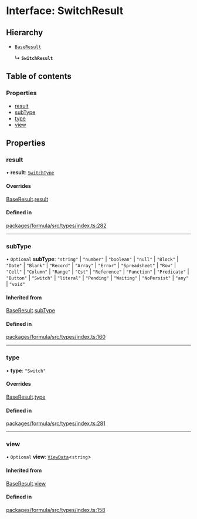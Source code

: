 # Interface: SwitchResult

## Hierarchy

- [`BaseResult`](BaseResult.md)

  ↳ **`SwitchResult`**

## Table of contents

### Properties

- [result](SwitchResult.md#result)
- [subType](SwitchResult.md#subtype)
- [type](SwitchResult.md#type)
- [view](SwitchResult.md#view)

## Properties

### <a id="result" name="result"></a> result

• **result**: [`SwitchType`](SwitchType.md)

#### Overrides

[BaseResult](BaseResult.md).[result](BaseResult.md#result)

#### Defined in

[packages/formula/src/types/index.ts:282](https://github.com/mashcard/mashcard/blob/main/packages/formula/src/types/index.ts#L282)

---

### <a id="subtype" name="subtype"></a> subType

• `Optional` **subType**: `"string"` \| `"number"` \| `"boolean"` \| `"null"` \| `"Block"` \| `"Date"` \| `"Blank"` \| `"Record"` \| `"Array"` \| `"Error"` \| `"Spreadsheet"` \| `"Row"` \| `"Cell"` \| `"Column"` \| `"Range"` \| `"Cst"` \| `"Reference"` \| `"Function"` \| `"Predicate"` \| `"Button"` \| `"Switch"` \| `"literal"` \| `"Pending"` \| `"Waiting"` \| `"NoPersist"` \| `"any"` \| `"void"`

#### Inherited from

[BaseResult](BaseResult.md).[subType](BaseResult.md#subtype)

#### Defined in

[packages/formula/src/types/index.ts:160](https://github.com/mashcard/mashcard/blob/main/packages/formula/src/types/index.ts#L160)

---

### <a id="type" name="type"></a> type

• **type**: `"Switch"`

#### Overrides

[BaseResult](BaseResult.md).[type](BaseResult.md#type)

#### Defined in

[packages/formula/src/types/index.ts:281](https://github.com/mashcard/mashcard/blob/main/packages/formula/src/types/index.ts#L281)

---

### <a id="view" name="view"></a> view

• `Optional` **view**: [`ViewData`](ViewData.md)<`string`\>

#### Inherited from

[BaseResult](BaseResult.md).[view](BaseResult.md#view)

#### Defined in

[packages/formula/src/types/index.ts:158](https://github.com/mashcard/mashcard/blob/main/packages/formula/src/types/index.ts#L158)
